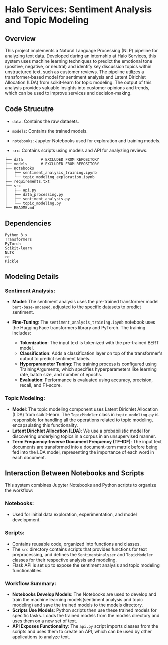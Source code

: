 # Halo Services: Sentiment Analysis and Topic Modeling

  

## Overview

  

This project implements a Natural Language Processing (NLP) pipeline for analyzing text data. Developed during an internship at Halo Services, this system uses machine learning techniques to predict the emotional tone (positive, negative, or neutral) and identify key discussion topics within unstructured text, such as customer reviews. The pipeline utilizes a transformer-based model for sentiment analysis and Latent Dirichlet Allocation (LDA) from scikit-learn for topic modeling. The output of this analysis provides valuable insights into customer opinions and trends, which can be used to improve services and decision-making.


  

## Code Strucutre

  

- ```data```: Contains the raw datasets.

- ```models```: Contains the trained models.

- ```notebooks```: Jupyter Notebooks used for exploration and training models.

- ```src```: Contains scripts using models and API for analyzing reviews.

```
├── data        # EXCLUDED FROM REPOSITORY
├── models      # EXCLUDED FROM REPOSITORY
├── notebooks
│   ├── sentiment_analysis_training.ipynb
│   └── topic_modeling_exploration.ipynb
├── requirements.txt
├── src
│   ├── api.py
│   ├── data_processing.py
│   ├── sentiment_analysis.py
│   └── topic_modeling.py
└── README.md
```

## Dependencies
```
Python 3.x
Transformers
PyTorch
Scikit-learn
NLTK
re
Pickle
```

## Modeling Details

### Sentiment Analysis:

- **Model**: The sentiment analysis uses the pre-trained transformer model ```bert-base-uncased```, adjusted to the specific datasets to predict sentiment.
  
- **Fine-Tuning**: The ```sentiment_analysis_training.ipynb``` notebook uses the Hugging Face transformers library and PyTorch. The training includes:
  - **Tokenization**: The input text is tokenized with the pre-trained BERT model.
  - **Classification**: Adds a classification layer on top of the transformer's output to predict sentiment labels.
  - **Hyperparameter Tuning**: The training process is configured using TrainingArguments, which specifies hyperparameters like learning rate, batch size, and number of epochs.
  - **Evaluation**: Performance is evaluated using accuracy, precision, recall, and F1-score.

### Topic Modeling:

- **Model**: The topic modeling component uses Latent Dirichlet Allocation (LDA) from scikit-learn. The ```TopicModeler``` class in ```topic_modeling.py``` is responsible for handling all the operations related to topic modeling, encapsulating this functionality.
- **Latent Dirichlet Allocation (LDA)**: We use a probabilistic model for discovering underlying topics in a corpus in an unsupervised manner.
- **Term Frequency-Inverse Document Frequency (TF-IDF)**: The input text documents are transformed into a document-term matrix before being fed into the LDA model, representing the importance of each word in each document.

## Interaction Between Notebooks and Scripts

This system combines Jupyter Notebooks and Python scripts to organize the workflow:

### Notebooks:

- Used for initial data exploration, experimentation, and model development.

### Scripts:

- Contains reusable code, organized into functions and classes.
- The ```src``` directory contains scripts that provides functions for text preprocessing, and defines the ```SentimentAnalyzer``` and ```TopicModeler``` classes for their respective analysis and modeling.
- Flask API is set up to expose the sentiment analysis and topic modeling functionalities.

### Workflow Summary:

- **Notebooks Develop Models**: The Notebooks are used to develop and train the machine learning models(sentiment analysis and topic modeling) and save the trained models to the models directory.
- **Scripts Use Models**: Python scripts then use these trained models for specific tasks. Loads the trained models from the models directory and uses them on a new set of text.
- **API Exposes Functionality**: The ```api.py``` script imports classes from the scripts and uses them to create an API, which can be used by other applications to analyze text.


